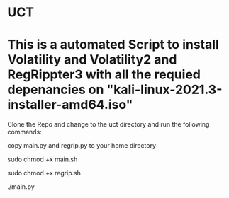 # UCT
# This is a automated Script to install Volatility and Volatility2 and RegRippter3 with all the requied depenancies on "kali-linux-2021.3-installer-amd64.iso"

Clone the Repo and change to the uct directory and run the following commands:

copy main.py and regrip.py to your home directory

sudo chmod +x main.sh

sudo chmod +x regrip.sh

./main.py
